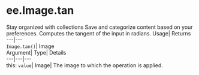  
#  ee.Image.tan 
Stay organized with collections  Save and categorize content based on your preferences. 
Computes the tangent of the input in radians. Usage| Returns  
---|---  
`Image.tan()`| Image  
Argument| Type| Details  
---|---|---  
this: `value`| Image| The image to which the operation is applied.  
